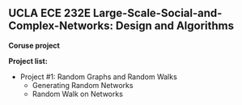 ## UCLA ECE 232E Large-Scale-Social-and-Complex-Networks: Design and Algorithms

**Coruse project**

**Project list:**  
- Project #1: Random Graphs and Random Walks  
    - Generating Random Networks  
    - Random Walk on Networks  
